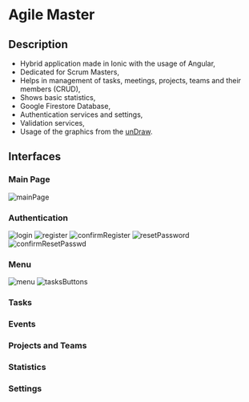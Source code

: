 # Agile Master
## Description
- Hybrid application made in Ionic with the usage of Angular,
- Dedicated for Scrum Masters,
- Helps in management of tasks, meetings, projects, teams and their members (CRUD),
- Shows basic statistics,
- Google Firestore Database,
- Authentication services and settings,
- Validation services,
- Usage of the graphics from the [unDraw](https://undraw.co/illustrations).

## Interfaces
### Main Page
![mainPage](https://github.com/KarolinaLewinska/AgileMaster/blob/master/Interfaces/mainPage.PNG)

### Authentication
![login](https://github.com/KarolinaLewinska/AgileMaster/blob/master/Interfaces/login.PNG)
![register](https://github.com/KarolinaLewinska/AgileMaster/blob/master/Interfaces/register.PNG)
![confirmRegister](https://github.com/KarolinaLewinska/AgileMaster/blob/master/Interfaces/confirmRegister.PNG)
![resetPassword](https://github.com/KarolinaLewinska/AgileMaster/blob/master/Interfaces/resetPassword.PNG)
![confirmResetPasswd](https://github.com/KarolinaLewinska/AgileMaster/blob/master/Interfaces/confirmResetPasswd.PNG)

### Menu
![menu](https://github.com/KarolinaLewinska/AgileMaster/blob/master/Interfaces/menu.png)
![tasksButtons](https://github.com/KarolinaLewinska/AgileMaster/blob/master/Interfaces/tasksButtons.png)
### Tasks
### Events
### Projects and Teams
### Statistics
### Settings

